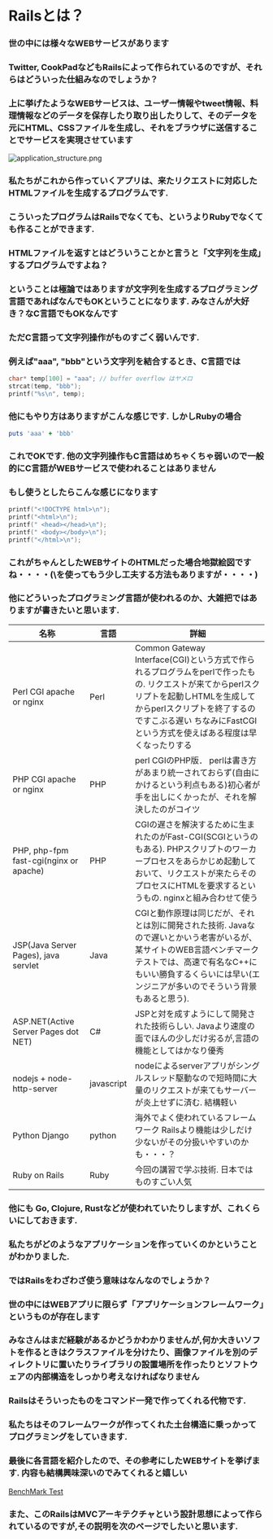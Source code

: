 # Railsとは？

### 世の中には様々なWEBサービスがあります

### Twitter, CookPadなどもRailsによって作られているのですが、それらはどういった仕組みなのでしょうか？

### 上に挙げたようなWEBサービスは、ユーザー情報やtweet情報、料理情報などのデータを保存したり取り出したりして、そのデータを元にHTML、CSSファイルを生成し、それをブラウザに送信することでサービスを実現させています

![application_structure.png](https://kokenstudy.github.io/2017/assets/img/sec_1/application_structure.png)

### 私たちがこれから作っていくアプリは、来たリクエストに対応したHTMLファイルを生成するプログラムです.

### こういったプログラムはRailsでなくても、というよりRubyでなくても作ることができます.

### HTMLファイルを返すとはどういうことかと言うと「文字列を生成」するプログラムですよね？

### ということは極論ではありますが文字列を生成するプログラミング言語であればなんでもOKということになります. みなさんが大好き？なC言語でもOKなんです

### ただC言語って文字列操作がものすごく弱いんです.

### 例えば"aaa", "bbb"という文字列を結合するとき、C言語では
```c
char* temp[100] = "aaa"; // buffer overflow はヤメロ
strcat(temp, "bbb");
printf("%s\n", temp);
```

### 他にもやり方はありますがこんな感じです. しかしRubyの場合
```ruby
puts 'aaa' + 'bbb'
```

### これでOKです. 他の文字列操作もC言語はめちゃくちゃ弱いので一般的にC言語がWEBサービスで使われることはありません

### もし使うとしたらこんな感じになります
```c
printf("<!DOCTYPE html>\n");
printf("<html>\n");
printf(" <head></head>\n");
printf(" <body></body>\n");
printf("</html>\n");
```

### これがちゃんとしたWEBサイトのHTMLだった場合地獄絵図ですね・・・・(\\を使ってもう少し工夫する方法もありますが・・・・)

### 他にどういったプログラミング言語が使われるのか、大雑把ではありますが書きたいと思います.


<table class="table">
  <thead>
    <tr>
      <th>名称</th>
      <th>言語</th>
      <th>詳細</th>
    </tr>
  </thead>
  <tbody>
    <tr>
      <td>Perl CGI apache or nginx</td>
      <td>Perl</td>
      <td>Common Gateway Interface(CGI)という方式で作られるプログラムをperlで作ったもの. リクエストが来てからperlスクリプトを起動しHTMLを生成してからperlスクリプトを終了するのですこぶる遅い ちなみにFastCGIという方式を使えばある程度は早くなったりする</td>
    </tr>
    <tr>
      <td>PHP CGI apache or nginx</td>
      <td>PHP</td>
      <td>perl CGIのPHP版． perlは書き方があまり統一されておらず(自由にかけるという利点もある)初心者が手を出しにくかったが、それを解決したのがコイツ</td>
    </tr>
    <tr>
      <td>PHP, php-fpm fast-cgi(nginx or apache)</td>
      <td>PHP</td>
      <td>CGIの遅さを解決するために生まれたのがFast-CGI(SCGIというのもある). PHPスクリプトのワーカープロセスをあらかじめ起動しておいて、リクエストが来たらそのプロセスにHTMLを要求するというもの. nginxと組み合わせて使う</td>
    </tr>
    <tr>
      <td>JSP(Java Server Pages), java servlet</td>
      <td>Java</td>
      <td>CGIと動作原理は同じだが、それとは別に開発された技術. Javaなので遅いとかいう老害がいるが、某サイトのWEB言語ベンチマークテストでは、高速で有名なC++にもいい勝負するくらいには早い(エンジニアが多いのでそういう背景もあると思う). </td>
    </tr>
    <tr>
      <td>ASP.NET(Active Server Pages dot NET)</td>
      <td>C#</td>
      <td>JSPと対を成すようにして開発された技術らしい. Javaより速度の面でほんの少しだけ劣るが,言語の機能としてはかなり優秀</td>
    </tr>
    <tr>
      <td>nodejs + node-http-server</td>
      <td>javascript</td>
      <td>nodeによるserverアプリがシングルスレッド駆動なので短時間に大量のリクエストが来てもサーバーが炎上せずに済む. 結構軽い</td>
    </tr>
    <tr>
      <td>Python Django</td>
      <td>python</td>
      <td>海外でよく使われているフレームワーク Railsより機能は少しだけ少ないがその分扱いやすいのかも・・・？</td>
    </tr>
    <tr>
      <td>Ruby on Rails</td>
      <td>Ruby</td>
      <td>今回の講習で学ぶ技術. 日本ではものすごい人気</td>
    </tr>
  </tbody>
</table>

### 他にも Go, Clojure, Rustなどが使われていたりしますが、これくらいにしておきます.

### 私たちがどのようなアプリケーションを作っていくのかということがわかりました.

### ではRailsをわざわざ使う意味はなんなのでしょうか？

### 世の中にはWEBアプリに限らず「アプリケーションフレームワーク」というものが存在します

### みなさんはまだ経験があるかどうかわかりませんが,何か大きいソフトを作るときはクラスファイルを分けたり、画像ファイルを別のディレクトリに置いたりライブラリの設置場所を作ったりとソフトウェアの内部構造をしっかり考えなければなりません

### Railsはそういったものをコマンド一発で作ってくれる代物です.

### 私たちはそのフレームワークが作ってくれた土台構造に乗っかってプログラミングをしていきます.


### 最後に各言語を紹介したので、その参考にしたWEBサイトを挙げます. 内容も結構興味深いのでみてくれると嬉しい
[BenchMark Test](https://www.techempower.com/benchmarks/ "Benchmark Test")

### また、このRailsはMVCアーキテクチャという設計思想によって作られているのですが,その説明を次のページでしたいと思います.